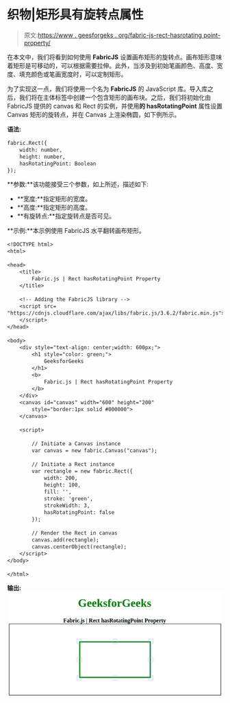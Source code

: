 # 织物|矩形具有旋转点属性

> 原文:[https://www . geesforgeks . org/fabric-js-rect-hasrotating point-property/](https://www.geeksforgeeks.org/fabric-js-rect-hasrotatingpoint-property/)

在本文中，我们将看到如何使用 **FabricJS** 设置画布矩形的旋转点。画布矩形意味着矩形是可移动的，可以根据需要拉伸。此外，当涉及到初始笔画颜色、高度、宽度、填充颜色或笔画宽度时，可以定制矩形。

为了实现这一点，我们将使用一个名为 **FabricJS** 的 JavaScript 库。导入库之后，我们将在主体标签中创建一个包含矩形的画布块。之后，我们将初始化由 FabricJS 提供的 canvas 和 Rect 的实例，并使用**的 hasRotatingPoint** 属性设置 Canvas 矩形的旋转点，并在 Canvas 上渲染椭圆，如下例所示。

**语法:**

```
fabric.Rect({
    width: number,
    height: number,
    hasRotatingPoint: Boolean
});
```

**参数:**该功能接受三个参数，如上所述，描述如下:

*   **宽度:**指定矩形的宽度。
*   **高度:**指定矩形的高度。
*   **有旋转点:**指定旋转点是否可见。

**示例:**本示例使用 FabricJS 水平翻转画布矩形。

```
<!DOCTYPE html> 
<html> 

<head> 
    <title> 
        Fabric.js | Rect hasRotatingPoint Property 
    </title> 

    <!-- Adding the FabricJS library -->
    <script src= 
"https://cdnjs.cloudflare.com/ajax/libs/fabric.js/3.6.2/fabric.min.js"> 
    </script> 
</head> 

<body> 
    <div style="text-align: center;width: 600px;"> 
        <h1 style="color: green;"> 
            GeeksforGeeks 
        </h1> 
        <b> 
            Fabric.js | Rect hasRotatingPoint Property 
        </b> 
    </div>
    <canvas id="canvas" width="600" height="200"
        style="border:1px solid #000000"> 
    </canvas> 

    <script> 

        // Initiate a Canvas instance 
        var canvas = new fabric.Canvas("canvas"); 

        // Initiate a Rect instance 
        var rectangle = new fabric.Rect({ 
            width: 200,
            height: 100,
            fill: '', 
            stroke: 'green',
            strokeWidth: 3,
            hasRotatingPoint: false
        }); 

        // Render the Rect in canvas 
        canvas.add(rectangle); 
        canvas.centerObject(rectangle);
    </script> 
</body> 

</html>
```

**输出:**
![](img/53654419e97cc30fda87873f4846c5b4.png)